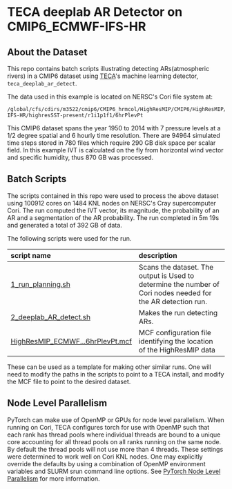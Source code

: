 # TECA deeplab AR Detector on CMIP6_ECMWF-IFS-HR

## About the Dataset
This repo contains batch scripts illustrating detecting ARs(atmospheric rivers)
in a CMIP6 dataset using [TECA](https://github.com/LBL-EESA/TECA)'s
machine learning detector, `teca_deeplab_ar_detect`.

The data used in this example is located on NERSC's Cori file system at:
```
/global/cfs/cdirs/m3522/cmip6/CMIP6_hrmcol/HighResMIP/CMIP6/HighResMIP/ECMWF/ECMWF-IFS-HR/highresSST-present/r1i1p1f1/6hrPlevPt
```

This CMIP6 dataset spans the year 1950 to 2014 with 7 pressure levels at a
1/2 degree spatial and 6 hourly time resolution.  There are 94964 simulated time
steps stored in 780 files which require 290 GB disk space per scalar field.
In this example IVT is calculated on the fly from horizontal wind vector and
specific humidity, thus 870 GB was processed.

## Batch Scripts
The scripts contained in this repo were used to process the above dataset using
100912 cores on 1484 KNL nodes on NERSC's Cray supercomputer Cori. The run
computed the IVT vector, its magnitude, the probability of an AR and a
segmentation of the AR probability. The run completed in 5m 19s and
generated a total of 392 GB of data.

The following scripts were used for the run.

| script name | description |
| :---- | :---- |
| [1_run_planning.sh](1_run_planning.sh) | Scans the dataset. The output is Used to determine the number of Cori nodes needed for the AR detection run. |
| [2_deeplab_AR_detect.sh](2_deeplab_AR_detect.sh) | Makes the run detecting ARs. |
| [HighResMIP_ECMWF...6hrPlevPt.mcf](HighResMIP_ECMWF_ECMWF-IFS-HR_highresSST-present_r1i1p1f1_6hrPlevPt.mcf) | MCF configuration file identifying the location of the HighResMIP data |

These can be used as a template for making other similar runs. One will need to
modify the paths in the scripts to point to a TECA install, and modify the MCF
file to point to the desired dataset.

## Node Level Parallelism

PyTorch can make use of OpenMP or GPUs for node level parallelism. When running
on Cori, TECA configures torch for use with OpenMP such that each rank has
thread pools where individual threads are bound to a unique core accounting for
all thread pools on all ranks running on the same node. By default the thread
pools will not use more than 4 threads. These settings were determined to work
well on Cori KNL nodes. One may explicitly override the defaults by using a
combination of OpenMP environment variables and SLURM srun command line
options. See [PyTorch Node Level Parallelism](pytorch_parallelism/README.md)
for more information.

